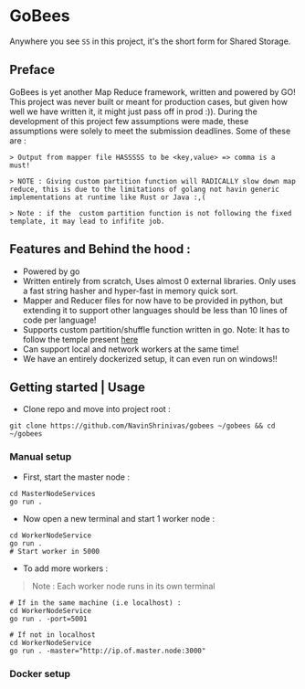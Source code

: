 # GoBees

Anywhere you see `SS` in this project, it's the short form for Shared Storage.

## Preface
GoBees is yet another Map Reduce framework, written and powered by GO! This project was never built or meant for production cases, but given how well we have written it, it might just pass off in prod :)). During the development of this project few assumptions were made, these assumptions were solely to meet the submission deadlines. Some of these are : 
```
> Output from mapper file HASSSSS to be <key,value> => comma is a must!

> NOTE : Giving custom partition function will RADICALLY slow down map reduce, this is due to the limitations of golang not havin generic implementations at runtime like Rust or Java :,(

> Note : if the  custom partition function is not following the fixed template, it may lead to infifite job.
```

## Features and Behind the hood : 

- Powered by go
- Written entirely from scratch, Uses almost 0 external libraries. Only uses a fast string hasher and hyper-fast in memory quick sort.
- Mapper and Reducer files for now have to be provided in python, but extending it to support other languages should be less than 10 lines of code per language!
- Supports custom partition/shuffle function written in go. Note: It has to follow the temple present [here](./MasterNodeServices/test/shuffle_streamer.go)
- Can support local and network workers at the same time!
- We have an entirely dockerized setup, it can even run on windows!!

## Getting started | Usage

- Clone repo and move into project root : 
```
git clone https://github.com/NavinShrinivas/gobees ~/gobees && cd ~/gobees
```

### Manual setup

- First, start the master node :
```
cd MasterNodeServices
go run .
```
- Now open a new terminal and start 1 worker node : 
```
cd WorkerNodeService
go run .
# Start worker in 5000
```

- To add more workers : 
> Note : Each worker node runs in its own terminal
```
# If in the same machine (i.e localhost) :
cd WorkerNodeService
go run . -port=5001
```

```
# If not in localhost 
cd WorkerNodeService 
go run . -master="http://ip.of.master.node:3000" 
```

### Docker setup


